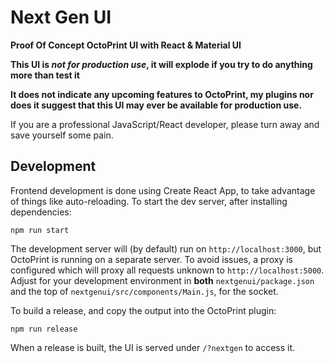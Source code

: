 # Next Gen UI

**Proof Of Concept OctoPrint UI with React & Material UI**

**This UI is *not for production use*, it will explode if you try to do anything more than test it**

**It does not indicate any upcoming features to OctoPrint, my plugins nor does it suggest that
this UI may ever be available for production use.**

If you are a professional JavaScript/React developer, please turn away and save yourself some pain.

## Development

Frontend development is done using Create React App, to take advantage of things like auto-reloading.
To start the dev server, after installing dependencies:
```
npm run start
```

The development server will (by default) run on `http://localhost:3000`, but OctoPrint is running on a separate server.
To avoid issues, a proxy is configured which will proxy all requests unknown to `http://localhost:5000`. Adjust for your
development environment in **both** `nextgenui/package.json` and the top of `nextgenui/src/components/Main.js`, for the socket.

To build a release, and copy the output into the OctoPrint plugin:
```
npm run release
```

When a release is built, the UI is served under `/?nextgen` to access it.
